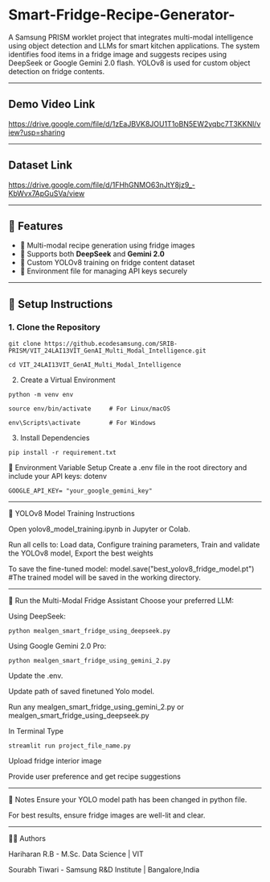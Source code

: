 # Smart-Fridge-Recipe-Generator-

A Samsung PRISM worklet project that integrates multi-modal intelligence using object detection and LLMs for smart kitchen applications. The system identifies food items in a fridge image and suggests recipes using DeepSeek or Google Gemini 2.0 flash. YOLOv8 is used for custom object detection on fridge contents.

---
##  Demo Video Link

https://drive.google.com/file/d/1zEaJBVK8JOU1T1oBN5EW2yqbc7T3KKNl/view?usp=sharing

---
##  Dataset Link

https://drive.google.com/file/d/1FHhGNMO63nJtY8jz9_-KbWvx7ApGuSVa/view

---

## 🚀 Features

- 🧠 Multi-modal recipe generation using fridge images
- 🤖 Supports both **DeepSeek** and **Gemini 2.0**
- 🧊 Custom YOLOv8 training on fridge content dataset
- 📄 Environment file for managing API keys securely

---

## 🔧 Setup Instructions

### 1. Clone the Repository
```
git clone https://github.ecodesamsung.com/SRIB-PRISM/VIT_24LAI13VIT_GenAI_Multi_Modal_Intelligence.git
```
```
cd VIT_24LAI13VIT_GenAI_Multi_Modal_Intelligence
```
2. Create a Virtual Environment
```
python -m venv env
```
```
source env/bin/activate     # For Linux/macOS
```
```
env\Scripts\activate        # For Windows
```
3. Install Dependencies

```
pip install -r requirement.txt
```

🔑 Environment Variable Setup
Create a .env file in the root directory and include your API keys:
dotenv
```
GOOGLE_API_KEY= "your_google_gemini_key"
```

---
🧪 YOLOv8 Model Training Instructions

Open yolov8_model_training.ipynb in Jupyter or Colab.

Run all cells to: Load data, Configure training parameters, Train and validate the YOLOv8 model, Export the best weights

To save the fine-tuned model: model.save("best_yolov8_fridge_model.pt") #The trained model will be saved in the working directory.

---
🧠 Run the Multi-Modal Fridge Assistant
Choose your preferred LLM:

Using DeepSeek:
```
python mealgen_smart_fridge_using_deepseek.py
```
Using Google Gemini 2.0 Pro:
```
python mealgen_smart_fridge_using_gemini_2.py
```

Update the .env.

Update path of saved finetuned Yolo model.

Run any mealgen_smart_fridge_using_gemini_2.py or mealgen_smart_fridge_using_deepseek.py

In Terminal Type 
```
streamlit run project_file_name.py
```
Upload fridge interior image

Provide user preference and get recipe suggestions

---
📌 Notes
Ensure your YOLO model path has been changed in python file.

For best results, ensure fridge images are well-lit and clear.

---
👨‍💻 Authors

Hariharan R.B - M.Sc. Data Science | VIT


Sourabh Tiwari - Samsung R&D Institute | Bangalore,India
